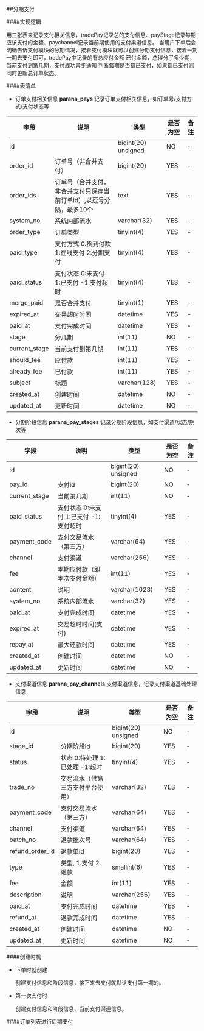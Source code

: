 ##分期支付

####实现逻辑

用三张表来记录支付相关信息，tradePay记录总的支付信息、payStage记录每期应该支付的金额、paychannel记录当前期使用的支付渠道信息。
当用户下单后会明确告诉支付模块的分期情况，接着支付模块就可以创建分期支付信息，接着一期一期去支付即可，tradePay中记录的有总应付金额
已付金额，总得分了多少期，当前支付到第几期，支付成功异步通知 判断每期是否都已支付，如果都已支付则同时更新总订单状态。

####表清单

* 订单支付相关信息
**parana_pays**  记录订单支付相关信息，如订单号/支付方式/支付状态等

| 字段  |  说明 | 类型 | 是否为空 | 备注
|------|-------|-----|------|--------
|id||bigint(20) unsigned|NO| - |
|order_id|订单号（非合并支付）|bigint(20)|YES| - |
|order_ids|订单号（合并支付，非合并支付只保存当前订单id）,以逗号分隔，最多10个|text|YES| - |
|system_no|系统内部流水|varchar(32)|YES| - |
|order_type|订单类型|tinyint(4)|YES| - |
|paid_type|支付方式 0:货到付款 1:在线支付 2:分期支付|tinyint(4)|YES| - |
|paid_status|支付状态 0:未支付 1:已支付 -1:支付超时|tinyint(4)|YES| - |
|merge_paid|是否合并支付|tinyint(1)|YES| - |
|expired_at|交易超时时间|datetime|YES| - |
|paid_at|支付完成时间|datetime|YES| - |
|stage|分几期|int(11)|NO| - |
|current_stage|当前支付到第几期|int(11)|YES| - |
|should_fee|应付款|int(11)|YES| - |
|already_fee|已付款|int(11)|YES| - |
|subject|标题|varchar(128)|YES| - |
|created_at|创建时间|datetime|NO| - |
|updated_at|更新时间|datetime|NO| - |



* 分期阶段信息
**parana_pay_stages**  记录分期阶段信息，如支付渠道/状态/期次等

| 字段  |  说明 | 类型 | 是否为空 | 备注
|------|-------|-----|------|--------
|id||bigint(20) unsigned|NO| - |
|pay_id|支付id|bigint(20)|NO| - |
|current_stage|当前第几期|int(11)|NO| - |
|paid_status|支付状态 0:未支付 1:已支付 -1:支付超时|tinyint(4)|YES| - |
|payment_code|支付交易流水（第三方）|varchar(64)|YES| - |
|channel|支付渠道|varchar(256)|YES| - |
|fee|本期应付款（即本次支付金额）|int(11)|YES| - |
|content|说明|varchar(1023)|YES| - |
|system_no|系统内部流水|varchar(32)|YES| - |
|paid_at|支付完成时间|datetime|YES| - |
|expired_at|交易超时时间(支付)|datetime|YES| - |
|repay_at|最大还款时间|datetime|YES| - |
|created_at|创建时间|datetime|NO| - |
|updated_at|更新时间|datetime|NO| - |



* 支付渠道信息
**parana_pay_channels**  支付渠道信息，记录支付渠道基础处理信息

| 字段  |  说明 | 类型 | 是否为空 | 备注
|------|-------|-----|------|--------
|id||bigint(20) unsigned|NO| - |
|stage_id|分期阶段id|bigint(20)|YES| - |
|status|状态 0:待处理 1:已处理 -1:超时|tinyint(4)|YES| - |
|trade_no|交易流水（供第三方支付平台使用）|varchar(32)|YES| - |
|payment_code|支付交易流水（第三方）|varchar(64)|YES| - |
|channel|支付渠道|varchar(64)|YES| - |
|batch_no|退款批次号|varchar(64)|YES| - |
|refund_order_id|退款单id|bigint(20)|YES| - |
|type|类型, 1.支付 2.退款|smallint(6)|YES| - |
|fee|金额|int(11)|YES| - |
|description|说明|varchar(256)|YES| - |
|paid_at|支付完成时间|datetime|YES| - |
|refund_at|退款完成时间|datetime|YES| - |
|created_at|创建时间|datetime|NO| - |
|updated_at|更新时间|datetime|NO| - |


####创建时机

* 下单时就创建
  
  创建支付信息和阶段信息，接下来去支付就默认支付第一期的。
* 第一次支付时
  
  创建支付信息和阶段信息、当前支付渠道信息。

####订单列表进行后期支付




